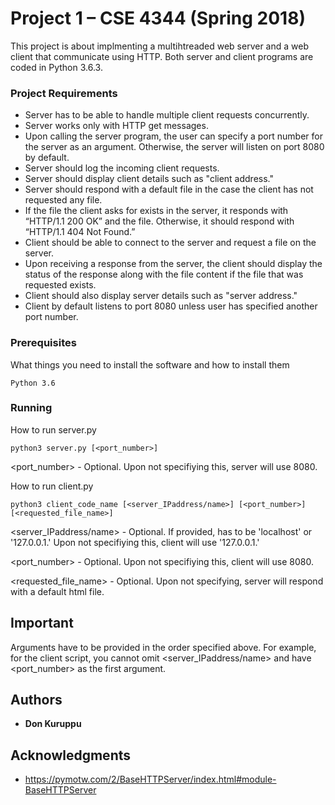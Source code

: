 # Project 1 – CSE 4344 (Spring 2018)

This project is about implmenting a multihtreaded web server and a web client that communicate using HTTP. Both server and client programs are coded in Python 3.6.3.

### Project Requirements
- Server has to be able to handle multiple client requests concurrently.
- Server works only with HTTP get messages.
- Upon calling the server program, the user can specify a port number for the server as an argument. Otherwise, the server will listen on port 8080 by default.
- Server should log the incoming client requests.
- Server should display client details such as "client address."
- Server should respond with a default file in the case the client has not requested any file.
- If the file the client asks for exists in the server, it responds with  “HTTP/1.1 200 OK” and the file. Otherwise, it should respond with  “HTTP/1.1 404 Not Found.”
- Client should be able to connect to the server and request a file on the server.
- Upon receiving a response from the server, the client should display the status of the response along with the file content if the file that was requested exists.
- Client should also display server details such as "server address."
- Client by default listens to port 8080 unless user has specified another port number.

### Prerequisites

What things you need to install the software and how to install them

```
Python 3.6
```

### Running

How to run server.py

```
python3 server.py [<port_number>]
```
<port_number> - Optional. Upon not specifiying this, server will use 8080.

How to run client.py

```
python3 client_code_name [<server_IPaddress/name>] [<port_number>] [<requested_file_name>]
```
<server_IPaddress/name> - Optional. If provided, has to be 'localhost' or '127.0.0.1.' Upon not specifiying this, client will use '127.0.0.1.'

<port_number> - Optional. Upon not specifiying this, client will use 8080.

<requested_file_name> - Optional. Upon not specifying, server will respond with a default html file.


## Important
Arguments have to be provided in the order specified above. For example, for the client script, you cannot omit <server_IPaddress/name> and have <port_number> as the first argument.


## Authors
* **Don Kuruppu**

## Acknowledgments

* https://pymotw.com/2/BaseHTTPServer/index.html#module-BaseHTTPServer


